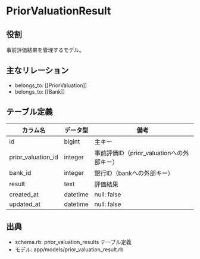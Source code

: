 # PriorValuationResult

## 役割
事前評価結果を管理するモデル。

## 主なリレーション
- belongs_to: [[PriorValuation]]
- belongs_to: [[Bank]]

## テーブル定義

| カラム名 | データ型 | 備考 |
|---|---|---|
| id | bigint | 主キー |
| prior_valuation_id | integer | 事前評価ID（prior_valuationへの外部キー） |
| bank_id | integer | 銀行ID（bankへの外部キー） |
| result | text | 評価結果 |
| created_at | datetime | null: false |
| updated_at | datetime | null: false |

## 出典
- schema.rb: prior_valuation_results テーブル定義
- モデル: app/models/prior_valuation_result.rb 